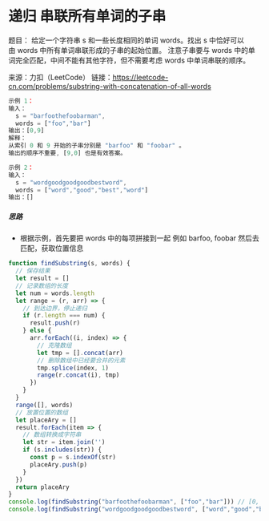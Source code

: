 # 递归 串联所有单词的子串
题目：
给定一个字符串 s 和一些长度相同的单词 words。找出 s 中恰好可以由 words 中所有单词串联形成的子串的起始位置。
注意子串要与 words 中的单词完全匹配，中间不能有其他字符，但不需要考虑 words 中单词串联的顺序。

来源：力扣（LeetCode）
链接：https://leetcode-cn.com/problems/substring-with-concatenation-of-all-words

```js
示例 1：
输入：
  s = "barfoothefoobarman",
  words = ["foo","bar"]
输出：[0,9]
解释：
从索引 0 和 9 开始的子串分别是 "barfoo" 和 "foobar" 。
输出的顺序不重要, [9,0] 也是有效答案。

示例 2：
输入：
  s = "wordgoodgoodgoodbestword",
  words = ["word","good","best","word"]
输出：[]
```

##### 思路
- 根据示例，首先要把 words 中的每项拼接到一起 例如 barfoo, foobar 然后去匹配，获取位置信息
```js
function findSubstring(s, words) {
  // 保存结果
  let result = []
  // 记录数组的长度
  let num = words.length
  let range = (r, arr) => {
    // 到达边界，停止递归
    if (r.length === num) {
      result.push(r)
    } else {
      arr.forEach((i, index) => {
        // 克隆数组
        let tmp = [].concat(arr)
        // 删除数组中已经要合并的元素
        tmp.splice(index, 1)
        range(r.concat(i), tmp)
      })
    }
  }
  range([], words)
  // 放置位置的数组
  let placeAry = []
  result.forEach(item => {
    // 数组转换成字符串
    let str = item.join('')
    if (s.includes(str)) {
      const p = s.indexOf(str)
      placeAry.push(p)
    }
  })
  return placeAry
}
console.log(findSubstring("barfoothefoobarman", ["foo","bar"])) // [0, 9]
console.log(findSubstring("wordgoodgoodgoodbestword", ["word","good","best","word"])) // []
```